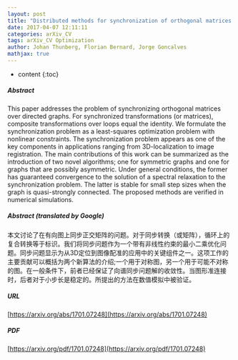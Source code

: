 ```yaml
---
layout: post
title: "Distributed methods for synchronization of orthogonal matrices over graphs"
date: 2017-04-07 12:11:11
categories: arXiv_CV
tags: arXiv_CV Optimization
author: Johan Thunberg, Florian Bernard, Jorge Goncalves
mathjax: true
---
```


* content
{:toc}

##### Abstract
This paper addresses the problem of synchronizing orthogonal matrices over directed graphs. For synchronized transformations (or matrices), composite transformations over loops equal the identity. We formulate the synchronization problem as a least-squares optimization problem with nonlinear constraints. The synchronization problem appears as one of the key components in applications ranging from 3D-localization to image registration. The main contributions of this work can be summarized as the introduction of two novel algorithms; one for symmetric graphs and one for graphs that are possibly asymmetric. Under general conditions, the former has guaranteed convergence to the solution of a spectral relaxation to the synchronization problem. The latter is stable for small step sizes when the graph is quasi-strongly connected. The proposed methods are verified in numerical simulations.

##### Abstract (translated by Google)
本文讨论了在有向图上同步正交矩阵的问题。对于同步转换（或矩阵），循环上的复合转换等于标识。我们将同步问题作为一个带有非线性约束的最小二乘优化问题。同步问题显示为从3D定位到图像配准的应用中的关键组件之一。这项工作的主要贡献可以概括为两个新算法的介绍;一个用于对称图，另一个用于可能不对称的图。在一般条件下，前者已经保证了向谱同步问题解的收敛性。当图形准连接时，后者对于小步长是稳定的。所提出的方法在数值模拟中被验证。

##### URL
[https://arxiv.org/abs/1701.07248](https://arxiv.org/abs/1701.07248)

##### PDF
[https://arxiv.org/pdf/1701.07248](https://arxiv.org/pdf/1701.07248)

